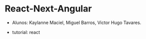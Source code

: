 # React-Next-Angular

- Alunos: Kaylanne Maciel, Miguel Barros, Victor Hugo Tavares.
* tutorial: react
